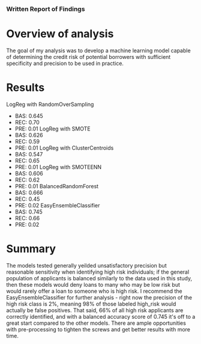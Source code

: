 ### Written Report of Findings
# Overview of analysis
The goal of my analysis was to develop a machine learning model capable of determining the credit risk of potential borrowers with sufficient specificity and precision to be used in practice.

# Results
LogReg with RandomOverSampling
 * BAS: 0.645
 * REC: 0.70
 * PRE: 0.01
LogReg with SMOTE
 * BAS: 0.626
 * REC: 0.59
 * PRE: 0.01
LogReg with ClusterCentroids
 * BAS: 0.547
 * REC: 0.65
 * PRE: 0.01
LogReg with SMOTEENN
 * BAS: 0.606
 * REC: 0.62
 * PRE: 0.01
BalancedRandomForest
 * BAS: 0.666
 * REC: 0.45
 * PRE: 0.02
EasyEnsembleClassifier
 * BAS: 0.745
 * REC: 0.66
 * PRE: 0.02
 

# Summary
The models tested generally yeilded unsatisfactory precision but reasonable sensitivity when identifying high risk individuals; if the general population of applicants is balanced similarly to the data used in this study, then these models would deny loans to many who may be low risk but would rarely offer a loan to someone who is high risk. I recommend the EasyEnsembleClassifier for further analysis - right now the precision of the high risk class is 2%, meaning 98% of those labeled high_risk would actually be false positives. That said, 66% of all high risk applicants are correctly identified, and with a balanced accuracy score of 0.745 it's off to a great start compared to the other models. There are ample opportunities with pre-processing to tighten the screws and get better results with more time. 